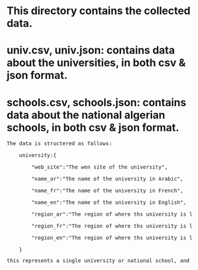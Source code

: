 # This directory contains the collected data.
# univ.csv, univ.json: contains data about the universities, in both csv & json format.
# schools.csv, schools.json: contains data about the national algerian schools, in both csv & json format.

<pre>
The data is structered as fallows:<br>
    university:{

        "web_site":"The wen site of the university",<br>
        "name_ar":"The name of the university in Arabic",<br>
        "name_fr":"The name of the university in French",<br>
        "name_en":"The name of the university in English",<br>
        "region_ar":"The region of where ths university is located (east, center, west), in Arabic",<br>
        "region_fr":"The region of where ths university is located in French",<br>
        "region_en":"The region of where ths university is located in English",<br>
    }
<pre>
this represents a single university or national school, and in both files there is a collection of them.<br>